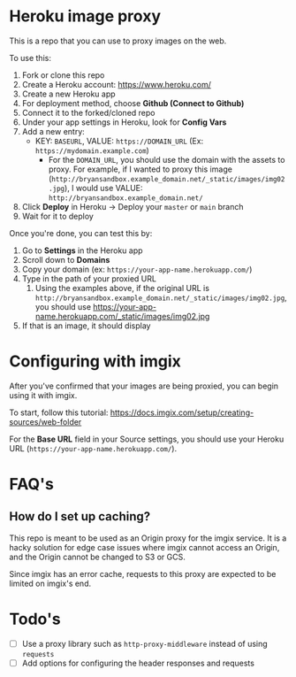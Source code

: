 # Heroku image proxy

This is a repo that you can use to proxy images on the web.

To use this:

1. Fork or clone this repo
1. Create a Heroku account: https://www.heroku.com/
2. Create a new Heroku app
3. For deployment method, choose **Github (Connect to Github)**
4. Connect it to the forked/cloned repo
5. Under your app settings in Heroku, look for **Config Vars**
6. Add a new entry:
   - KEY: `BASEURL`, VALUE: `https://DOMAIN_URL` (Ex: `https://mydomain.example.com`)
      - For the `DOMAIN_URL`, you should use the domain with the assets to proxy. For example, if I wanted to proxy this image (`http://bryansandbox.example_domain.net/_static/images/img02.jpg`), I would use VALUE: `http://bryansandbox.example_domain.net/`
7. Click **Deploy** in Heroku -> Deploy your `master` or `main` branch
8. Wait for it to deploy


Once you're done, you can test this by:

1. Go to **Settings** in the Heroku app
2. Scroll down to **Domains**
3. Copy your domain (ex: `https://your-app-name.herokuapp.com/`)
4. Type in the path of your proxied URL
   1. Using the examples above, if the original URL is `http://bryansandbox.example_domain.net/_static/images/img02.jpg`, you should use https://your-app-name.herokuapp.com/_static/images/img02.jpg
5. If that is an image, it should display

# Configuring with imgix

After you've confirmed that your images are being proxied, you can begin using it with imgix.

To start, follow this tutorial:
https://docs.imgix.com/setup/creating-sources/web-folder

For the **Base URL** field in your Source settings, you should use your Heroku URL (`https://your-app-name.herokuapp.com/`).

# FAQ's

## How do I set up caching?

This repo is meant to be used as an Origin proxy for the imgix service. It is a hacky solution for edge case issues where imgix cannot access an Origin, and the Origin cannot be changed to S3 or GCS.

Since imgix has an error cache, requests to this proxy are expected to be limited on imgix's end. 

# Todo's

- [ ] Use a proxy library such as `http-proxy-middleware` instead of using `requests`
- [ ] Add options for configuring the header responses and requests